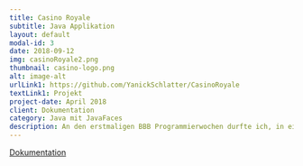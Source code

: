 ```yaml
---
title: Casino Royale
subtitle: Java Applikation
layout: default
modal-id: 3
date: 2018-09-12
img: casinoRoyale2.png
thumbnail: casino-logo.png
alt: image-alt
urlLink1: https://github.com/YanickSchlatter/CasinoRoyale
textLink1: Projekt
project-date: April 2018
client: Dokumentation
category: Java mit JavaFaces
description: An den erstmaligen BBB Programmierwochen durfte ich, in einem fünfköpfigem Team, eine vollwärtiges Programm umsetzten. Das ganze wurde nach IPA Vorgaben dokumentiert und bewertet. Meine Gruppe konnte das ganze mit einer best Note, unter allen Teilnehmern, von 5.5 abschliessen.
---
```


<a href="https://github.com/YanickSchlatter/CasinoRoyale">Dokumentation</a>
